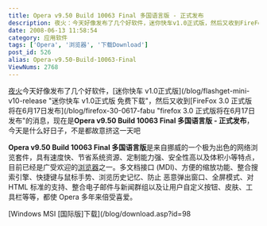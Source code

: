 ```yaml
---
title: Opera v9.50 Build 10063 Final 多国语言版 - 正式发布
description: 夜火：今天好像发布了几个好软件，迷你快车v1.0正式版，然后又收到FireFox3.0正式版将在6月17日发布的消息，现在是Operav9.50Build10063Final多国语言版-正式发布，今天是什么好日子，不是都故意挤这一天吧
date: 2008-06-13 11:58:54
category: 应用软件
tags: ['Opera', '浏览器', '下载Download']
post_id: 526
alias: Opera-v9.50-Build-10063-Final
ViewNums: 2768
---
```


[夜火](/blog/)今天好像发布了几个好软件，[迷你快车 v1.0正式版](/blog/flashget-mini-v10-release "迷你快车 v1.0正式版 免费下载"，然后又收到[FireFox 3.0 正式版将在6月17日发布](/blog/firefox-30-0617-fabu "firefox 3.0 正式版将在6月17日发布"的消息，现在是**Opera v9.50 Build 10063 Final 多国语言版 - 正式发布**，今天是什么好日子，不是都故意挤这一天吧

**Opera v9.50 Build 10063 Final 多国语言版**是来自挪威的一个极为出色的网络浏览套件，具有速度快、节省系统资源、定制能力强、安全性高以及体积小等特点，目前已经是广受欢迎的[浏览器](/tags/%E6%B5%8F%E8%A7%88%E5%99%A8)之一。多文档接口 (MDI)、方便的缩放功能、整合搜索引擎、快捷键与鼠标手势、浏览历史记忆、防止 恶意弹出窗口、全屏模式、对 HTML 标准的支持、整合电子邮件与新闻群组以及让用户自定义按钮、皮肤、工具栏等等，都使 Opera 多年来倍受喜爱。

[Windows MSI [国际版]下载](/blog/download.asp?id=98

